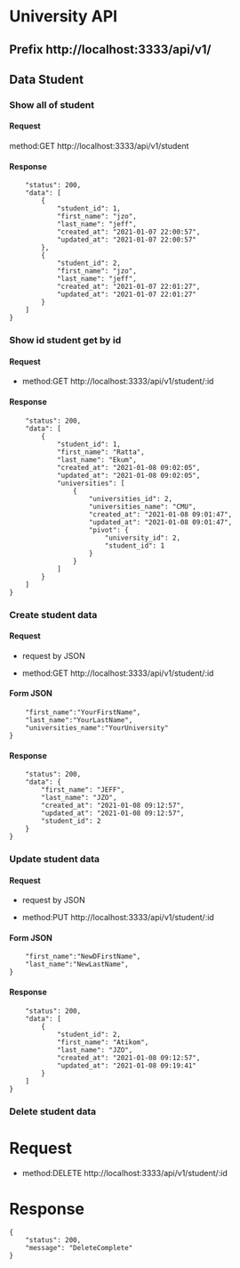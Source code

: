 # University API

## Prefix http://localhost:3333/api/v1/

## Data Student

### Show all of student

#### Request

method:GET http://localhost:3333/api/v1/student

#### Response

```{
    "status": 200,
    "data": [
        {
            "student_id": 1,
            "first_name": "jzo",
            "last_name": "jeff",
            "created_at": "2021-01-07 22:00:57",
            "updated_at": "2021-01-07 22:00:57"
        },
        {
            "student_id": 2,
            "first_name": "jzo",
            "last_name": "jeff",
            "created_at": "2021-01-07 22:01:27",
            "updated_at": "2021-01-07 22:01:27"
        }
    ]
}
```

### Show id student get by id

#### Request 

* method:GET http://localhost:3333/api/v1/student/:id

#### Response 

```{
    "status": 200,
    "data": [
        {
            "student_id": 1,
            "first_name": "Ratta",
            "last_name": "Ekum",
            "created_at": "2021-01-08 09:02:05",
            "updated_at": "2021-01-08 09:02:05",
            "universities": [
                {
                    "universities_id": 2,
                    "universities_name": "CMU",
                    "created_at": "2021-01-08 09:01:47",
                    "updated_at": "2021-01-08 09:01:47",
                    "pivot": {
                        "university_id": 2,
                        "student_id": 1
                    }
                }
            ]
        }
    ]
}
```

### Create student data 

#### Request 

* request by JSON 

* method:GET http://localhost:3333/api/v1/student/:id

#### Form JSON 

```{
    "first_name":"YourFirstName",
    "last_name":"YourLastName",
    "universities_name":"YourUniversity"
}
```
#### Response

``` {
    "status": 200,
    "data": {
        "first_name": "JEFF",
        "last_name": "JZO",
        "created_at": "2021-01-08 09:12:57",
        "updated_at": "2021-01-08 09:12:57",
        "student_id": 2
    }
}
```

### Update student data 

#### Request

* request by JSON

* method:PUT http://localhost:3333/api/v1/student/:id 

#### Form JSON 

```{
    "first_name":"NewDFirstName",
    "last_name":"NewLastName",
}
```

#### Response 

``` {
    "status": 200,
    "data": [
        {
            "student_id": 2,
            "first_name": "Atikom",
            "last_name": "JZO",
            "created_at": "2021-01-08 09:12:57",
            "updated_at": "2021-01-08 09:19:41"
        }
    ]
}
```
### Delete student data 

# Request

* method:DELETE http://localhost:3333/api/v1/student/:id 

# Response 
```
{
    "status": 200,
    "message": "DeleteComplete"
}
```

